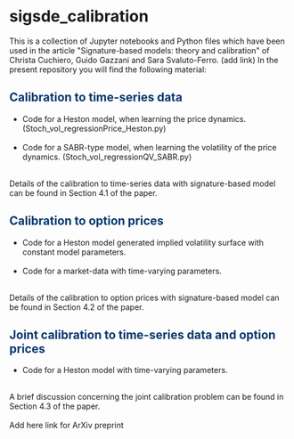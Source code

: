 # sigsde_calibration

This is a collection of Jupyter notebooks and Python files which have been used in the article "Signature-based models: theory and calibration" of Christa Cuchiero, Guido Gazzani and Sara Svaluto-Ferro. (add link)
In the present repository you will find the following material:
<div class="about">
                <h2 style="color:#06386D"><b>Calibration to time-series data</b></h2>
  <ul>
<li>Code for a Heston model, when learning the price dynamics. (Stoch_vol_regressionPrice_Heston.py)</li><br>
<li>Code for a SABR-type model, when learning the volatility of the price dynamics. (Stoch_vol_regressionQV_SABR.py)</li><br>
  </ul>
  </div>
  Details of the calibration to time-series data with signature-based model can be found in Section 4.1 of the paper.
  
  <div class="about">
                <h2 style="color:#06386D"><b>Calibration to option prices</b></h2>
  <ul>
<li>Code for a Heston model generated implied volatility surface with constant model parameters.</li><br>
<li>Code for a market-data with time-varying parameters.</li><br>
  </ul>
  </div>
  Details of the calibration to option prices with signature-based model can be found in Section 4.2 of the paper.
    <div class="about">
                <h2 style="color:#06386D"><b>Joint calibration to time-series data and option prices</b></h2>
  <ul>
<li>Code for a Heston model with time-varying parameters.</li><br>
  </ul>
  </div>
  A brief discussion concerning the joint calibration problem can be found in Section 4.3 of the paper.
  
  <br>
  <br>
  Add here link for ArXiv preprint
